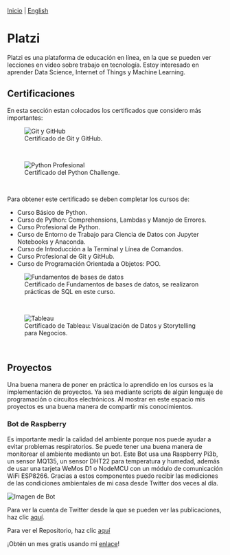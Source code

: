 [Inicio](indexesp.md) \| [English](platzi.md)

# Platzi

Platzi es una plataforma de educación en línea, en la que se pueden ver lecciones en video sobre trabajo en tecnología. Estoy interesado en aprender Data Science, Internet of Things y Machine Learning.

## Certificaciones

En esta sección estan colocados los certificados que considero más importantes:

<figure>
  <img
  src="https://imgur.com/8QPRgM8.jpg"
  alt="Git y GitHub">
  <figcaption>Certificado de Git y GitHub.
  </figcaption>
</figure>
<br/>

<figure>
  <img
  src="https://imgur.com/AVQxd6V.jpg"
  alt="Python Profesional">
  <figcaption>Certificado del Python Challenge.
  </figcaption>
</figure>
<br/>

Para obtener este certificado se deben completar los cursos de:

- Curso Básico de Python.
- Curso de Python: Comprehensions, Lambdas y Manejo de Errores.
- Curso Profesional de Python.
- Curso de Entorno de Trabajo para Ciencia de Datos con Jupyter Notebooks y Anaconda.
- Curso de Introducción a la Terminal y Línea de Comandos.
- Curso Profesional de Git y GitHub.
- Curso de Programación Orientada a Objetos: POO.

<figure>
  <img
  src="https://imgur.com/SvRYV90.jpg"
  alt="Fundamentos de bases de datos">
  <figcaption>Certificado de Fundamentos de bases de datos, se realizaron prácticas de SQL en este curso.
  </figcaption>
</figure>
<br/>

<figure>
  <img
  src="https://imgur.com/8CLVdVc.jpg"
  alt="Tableau">
  <figcaption>Certificado de Tableau: Visualización de Datos y Storytelling para Negocios.
  </figcaption>
</figure>
<br/>

## Proyectos

Una buena manera de poner en práctica lo aprendido en los cursos es la implementación de proyectos. Ya sea mediante scripts de algún lenguaje de programación o circuitos electrónicos. Al mostrar en este espacio mis proyectos es una buena manera de compartir mis conocimientos.

### Bot de Raspberry

Es importante medir la calidad del ambiente porque nos puede ayudar a evitar problemas respiratorios. Se puede tener una buena manera de monitorear el ambiente mediante un bot. Este Bot usa una Raspberry Pi3b, un sensor MQ135, un sensor DHT22 para temperatura y humedad, además de usar una tarjeta WeMos D1 o NodeMCU con un módulo de comunicación WiFi ESP8266. Gracias a estos componentes puedo recibir las mediciones de las condiciones ambientales de mi casa desde Twitter dos veces al día.

![Imagen de Bot](https://imgur.com/dqhuIhx.jpg)

Para ver la cuenta de Twitter desde la que se pueden ver las publicaciones, haz clic [aquí](https://twitter.com/Jaeger06_Bot).

Para ver el Repositorio, haz clic [aquí](https://github.com/DavidSA06/Raspberry)

¡Obtén un mes gratis usando mi [enlace](https://platzi.com/r/davidsilvaa/)!
